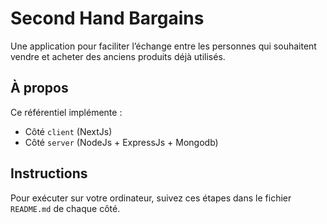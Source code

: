 # Second Hand Bargains
Une application pour faciliter l’échange entre les personnes qui souhaitent vendre et acheter des anciens produits déjà utilisés.

## À propos
 
 Ce référentiel implémente :
 - Côté `client` (NextJs)
 - Côté `server` (NodeJs + ExpressJs + Mongodb)

## Instructions
 
Pour exécuter sur votre ordinateur, suivez ces étapes dans le fichier `README.md` de chaque côté.